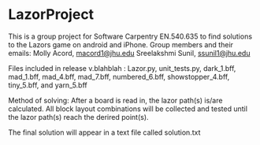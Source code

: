 # LazorProject

This is a group project for Software Carpentry EN.540.635 to find solutions to the Lazors game on android and iPhone.
Group members and their emails:
  Molly Acord, macord1@jhu.edu
  Sreelakshmi Sunil, ssunil1@jhu.edu

Files included in release v.blahblah : Lazor.py, unit_tests.py, dark_1.bff, mad_1.bff, mad_4.bff, mad_7.bff, numbered_6.bff, showstopper_4.bff, tiny_5.bff, and yarn_5.bff

Method of solving: After a board is read in, the lazor path(s) is/are calculated. All block layout combinations will be collected and tested until the lazor path(s) reach the derired point(s). 

The final solution will appear in a text file called solution.txt
